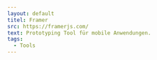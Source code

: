 ```yaml
---
layout: default
titel: Framer
src: https://framerjs.com/
text: Prototyping Tool für mobile Anwendungen.
tags:
  - Tools
---
```

